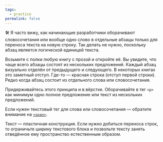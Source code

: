 ```yaml
---
tags:
  - practice
permalink: false
---
```


🛠 Я часто вижу, как начинающие разработчики оборачивают словосочетания или вообще одно слово в отдельные абзацы только для переноса текста на новую строку. Так делать не нужно, поскольку абзац является логической единицей текста.

Возьмите с полки любую книгу с прозой и откройте её. Вы увидите, что чаще всего абзацы состоят из нескольких предложений. Каждый абзац визуально отделён от предыдущего и следующего. В некоторых книгах это заметный отступ. Где-то — красная строка (отступ первой строки). Редко когда абзац состоит из отдельного слова или словосочетания.

Придерживайтесь этого принципа и в вёрстке. Оборачивайте в тег `<p>` как минимум одно полное предложение или текст из нескольких предложений.

Если нужен текстовый тег для слова или словосочетания — обратите внимание на [`<span>`](/html/span/).

Текст — пластичная конструкция. Если нужно добиться переноса строк, то ограничьте ширину текстового блока и позвольте тексту занять отведённое ему пространство естественным образом.
